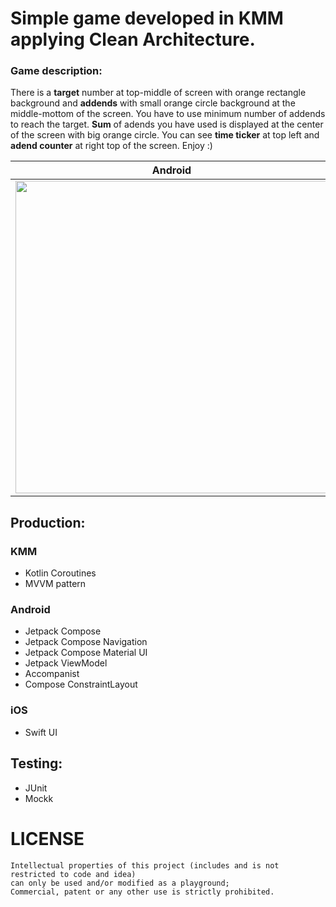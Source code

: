 # Simple game developed in KMM applying Clean Architecture.

### Game description:

There is a **target** number at top-middle of screen with orange rectangle background and **addends** with small orange circle background at the middle-mottom of the screen. You have to use minimum number of addends to reach the target. **Sum** of adends you have used is displayed at the center of the screen with big orange circle. You can see **time ticker** at top left and **adend counter** at right top of the screen. Enjoy :)

| Android | iOS |
| --- | --- |
| <img src="https://user-images.githubusercontent.com/17815721/221612304-a894d2e7-ddea-412d-b9b1-f6d76acf9d04.gif" height="500" > | <img src="https://user-images.githubusercontent.com/17815721/221612482-5a4b6b5a-1c12-47f8-a0be-06a8011bcbec.gif" height="500"> |



## Production:

### KMM
- Kotlin Coroutines
- MVVM pattern

### Android
- Jetpack Compose
- Jetpack Compose Navigation
- Jetpack Compose Material UI
- Jetpack ViewModel
- Accompanist
- Compose ConstraintLayout

### iOS
- Swift UI

## Testing:
- JUnit
- Mockk


# LICENSE
```
Intellectual properties of this project (includes and is not restricted to code and idea)
can only be used and/or modified as a playground; 
Commercial, patent or any other use is strictly prohibited.
```
